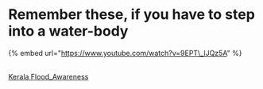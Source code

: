 # Remember these, if you have to step into a water-body

{% embed url="https://www.youtube.com/watch?v=9EPT\_lJQz5A" %}

[  
Kerala Flood\_Awareness](https://www.youtube.com/channel/UCTRQxF0ZqselrQoVaKb1Naw)  


